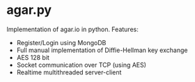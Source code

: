 # agar.py
Implementation of agar.io in python. Features:
- Register/Login using MongoDB
- Full manual implementation of Diffie-Hellman key exchange
- AES 128 bit
- Socket communication over TCP (using AES)
- Realtime multithreaded server-client
